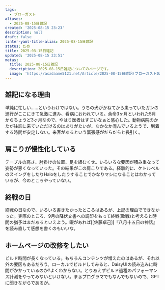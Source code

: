 ```yaml
---
tags:
  - ブローガスト
aliases:
  - 2025-08-15日雑記
created: '2025-08-15 23:23'
description: null
draft: false
linter-yaml-title-alias: 2025-08-15日雑記
status: だめ
title: 2025-08-15日雑記
updated: '2025-08-15 23:51'
metas:
  title: 2025-08-15日雑記
  description: 2025-08-15日雑記についてのページです。
  image: 'https://asadaame5121.net/Article/2025-08-15日雑記(ブローガストDay8).png'
---
```

## 雑記になる理由
単純に忙しい……というわけではない。うちの犬がかねてから患っていたガンの進行がここにきて急激に進み、看病におわれている。余命3ヶ月といわれた5月からちょうど3ヶ月なので、やはり医者はすごいなぁと感心した。動物病院のかたが往診に来ていただけるのはありがたいが、なかなか混んでいるようで、到着する時間が安定しない。来客があるという緊張感がだらだらと長引く。

## 肩こりが慢性化している
テーブルの高さ、肘掛けの位置、足を組むくせ。いろいろな要因が積み重なって姿勢が悪くなっていった。その結果がこの肩こりである。経験的に、ケトルベルのスイングをしたりHaloをしたりすることでかなりマシになることはわかっているが、今のところやっていない。

## 終戦の日
終戦の日なので、いろいろ書きたかったところはあるが、上記の理由でできなかった。実際のところ、9月の降伏文書への調印をもって終戦(敗戦)と考えると時間の猶予はまだあるといえよう。暇があれば[[佐藤卓己]]『八月十五日の神話』 を読み直して感想を書くのもいいな。

## ホームページの改修をしたい
ビルド時間が長くなっている。もちろんコンテンツが増えたのはあるが、それ以外の要因もあるだろう。ローカルでビルドしてみると、DaisyUIの読み込みに時間がかかっているのか?よくわからない。とりあえずビルド過程のパフォーマンス計測をやってみないといけない。まぁプログラマでもなんでもないので、GPTに聞きながらであるが。
